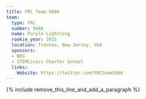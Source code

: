 ```yaml
---
title: FRC Team 5666
team:
  type: FRC
  number: 5666
  name: Purple Lightning
  rookie_year: 2015
  location: Trenton, New Jersey, USA
  sponsors:
  - NRG
  - STEMCivics Charter School
  links:
    Website: https://twitter.com/FRCteam5666
---
```


{% include remove_this_line_and_add_a_paragraph %}